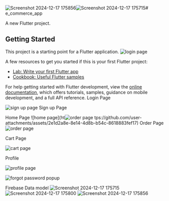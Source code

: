 ![Screenshot 2024-12-17 175856](https://github.com/user-attachments/assets/45a805f6-9015-449c-bcc8-043d2d95216a)![Screenshot 2024-12-17 175715](https://github.com/user-attachments/assets/a17a2efa-731b-448e-b710-b2b0688083bf)# e_commerce_app

A new Flutter project.

## Getting Started

This project is a starting point for a Flutter application.
![login page](https://github.com/user-attachments/assets/fecc6479-1e00-4df3-9a71-61cedd8d833a)

A few resources to get you started if this is your first Flutter project:

- [Lab: Write your first Flutter app](https://docs.flutter.dev/get-started/codelab)
- [Cookbook: Useful Flutter samples](https://docs.flutter.dev/cookbook)

For help getting started with Flutter development, view the
[online documentation](https://docs.flutter.dev/), which offers tutorials,
samples, guidance on mobile development, and a full API reference.
Login Page

![sign up page](https://github.com/user-attachments/assets/89b10920-c6f9-4001-84e2-7c96cabec862)
Sign up Page

Home Page
![home page](ht![order page](https://github.com/user-attachments/assets/0b8b6f2b-191a-472d-b720-83bcbb7156e1)
tps://github.com/user-attachments/assets/2e1d2a8e-8e14-4d8b-b54c-8618883fef17)
Order Page
![order page](https://github.com/user-attachments/assets/8957bdba-85cc-49b5-8047-0e19d3d3660e)

Cart Page

![cart page](https://github.com/user-attachments/assets/ecaa2808-6607-43db-b942-dcea2e102c52)


Profile

![profile page](https://github.com/user-attachments/assets/adb4e7c6-0f10-4576-a51b-12519349cf9b)

![forgot password popup](https://github.com/user-attachments/assets/375c6e52-269c-4c0c-8205-dc6922395d59)

Firebase Data model
![Screenshot 2024-12-17 175715](https://github.com/user-attachments/assets/c1000e45-1ad3-4566-8687-afd77802a9ef)
![Screenshot 2024-12-17 175800](https://github.com/user-attachments/assets/52efd52f-6c6a-45d1-8e6f-57e63c812c5a)
![Screenshot 2024-12-17 175856](https://github.com/user-attachments/assets/cbffcde1-c451-41b7-955d-03accd150abb)




